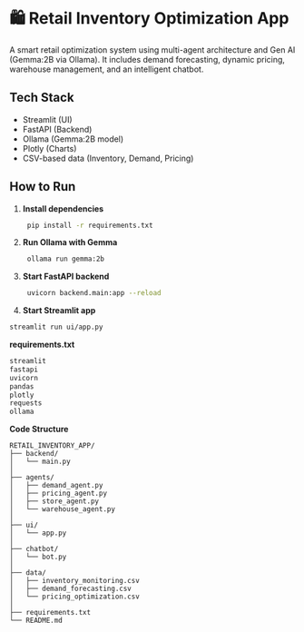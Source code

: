 # 🛍️ Retail Inventory Optimization App

A smart retail optimization system using multi-agent architecture and Gen AI (Gemma:2B via Ollama). It includes demand forecasting, dynamic pricing, warehouse management, and an intelligent chatbot.

## Tech Stack
- Streamlit (UI)
- FastAPI (Backend)
- Ollama (Gemma:2B model)
- Plotly (Charts)
- CSV-based data (Inventory, Demand, Pricing)

## How to Run

1. **Install dependencies**
   ```bash
    pip install -r requirements.txt

2. **Run Ollama with Gemma**
   ```bash
    ollama run gemma:2b

3. **Start FastAPI backend**
   ```bash
    uvicorn backend.main:app --reload

4. **Start Streamlit app**
```bash
streamlit run ui/app.py
```

**requirements.txt**
```bash
streamlit
fastapi
uvicorn
pandas
plotly
requests
ollama
```

**Code Structure**
```
RETAIL_INVENTORY_APP/
├── backend/
│   └── main.py                
│
├── agents/
│   ├── demand_agent.py
│   ├── pricing_agent.py
│   ├── store_agent.py
│   └── warehouse_agent.py
│
├── ui/
│   └── app.py                  
│
├── chatbot/
│   └── bot.py                  
│
├── data/
│   ├── inventory_monitoring.csv
│   ├── demand_forecasting.csv
│   └── pricing_optimization.csv
│
├── requirements.txt
└── README.md
```








